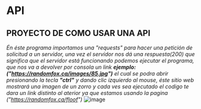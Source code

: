 # API

## **PROYECTO DE COMO USAR UNA API**

_Én éste programa importamos una "requests" para hacer una petición de solicitud a un servidor, una vez el servidor nos dá una respuesta(200) que significa que el servidor está funcionando podemos ejecutar el programa, que nos va a devolver por consola un link **ejemplo:("https://randomfox.ca/images/85.jpg")** el cual se podra abrir presionando la tecla **"ctrl"** y dando clic izquierdo al mouse, éste sitio web mostrará una imagen de un zorro y cada ves sea ejecutado el codigo te dara un link distinto al aterior ya que estamos usando la pagina 
("https://randomfox.ca/floof")_
![image](https://user-images.githubusercontent.com/118028611/201490437-8ad684b1-5a98-4f50-a519-253fa6416e4b.png)
